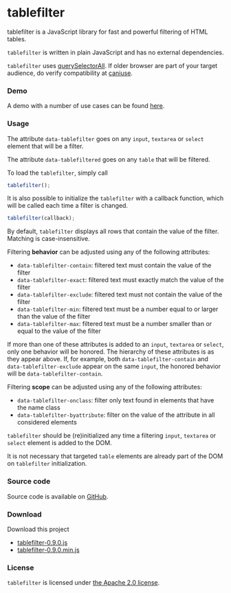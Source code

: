 # tablefilter

tablefilter is a JavaScript library for fast and powerful filtering of HTML tables.

`tablefilter` is written in plain JavaScript and has no external dependencies.

`tablefilter` uses [querySelectorAll](https://developer.mozilla.org/nl/docs/Web/API/Document/querySelectorAll). If older browser are part of your target audience, do verify compatibility at [caniuse](http://caniuse.com/#feat=queryselector).

### Demo
		
A demo with a number of use cases can be found [here](http://www.ceau.be/tablefilter/demo.html).

### Usage

The attribute `data-tablefilter` goes on any `input`, `textarea` or `select` element that will be a filter.

The attribute `data-tablefiltered` goes on any `table` that will be filtered.

To load the `tablefilter`, simply call

```javascript
tablefilter();
```

It is also possible to initialize the `tablefilter` with a callback function, which will be called each time a filter is changed.

```javascript
tablefilter(callback);
```

By default, `tablefilter` displays all rows that contain the value of the filter. Matching is case-insensitive.
		
Filtering **behavior** can be adjusted using any of the following attributes:

* `data-tablefilter-contain`: filtered text must contain the value of the filter
* `data-tablefilter-exact`: filtered text must exactly match the value of the filter
* `data-tablefilter-exclude`: filtered text must not contain the value of the filter
* `data-tablefilter-min`: filtered text must be a number equal to or larger than the value of the filter
* `data-tablefilter-max`: filtered text must be a number smaller than or equal to the value of the filter

If more than one of these attributes is added to an `input`, `textarea` or `select`, only one behavior will be honored. 
The hierarchy of these attributes is as they appear above. If, for example, both `data-tablefilter-contain` and `data-tablefilter-exclude` appear on the same `input`, the honored behavior will be `data-tablefilter-contain`.

Filtering **scope** can be adjusted using any of the following attributes:

* `data-tablefilter-onclass`: filter only text found in elements that have the name class
* `data-tablefilter-byattribute`: filter on the value of the attribute in all considered elements

`tablefilter` should be (re)initialized any time a filtering `input`, `textarea` or `select` element is added to the DOM.

It is not necessary that targeted `table` elements are already part of the DOM on `tablefilter` initialization.

### Source code

Source code is available on [GitHub](https://github.com/mdewilde/tablefilter).

### Download
Download this project
* [tablefilter-0.9.0.js](https://www.ceau.be/tablefilter/tablefilter-0.9.0.js)
* [tablefilter-0.9.0.min.js](https://www.ceau.be/tablefilter/tablefilter-0.9.0.min.js)

### License
`tablefilter` is licensed under [the Apache 2.0 license](http://www.apache.org/licenses/LICENSE-2.0.txt).
